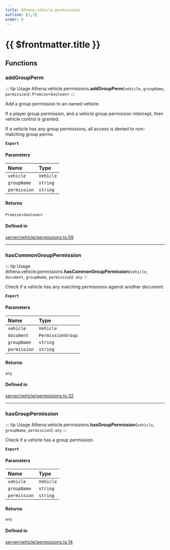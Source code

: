 ```yaml
---
title: Athena.vehicle.permissions
outline: [1,3]
order: 0
---
```


# {{ $frontmatter.title }}


## Functions

### addGroupPerm

::: tip Usage
Athena.vehicle.permissions.**addGroupPerm**(`vehicle`, `groupName`, `permission`): `Promise`<`boolean`\>
:::

Add a group permission to an owned vehicle.

If a player group permission, and a vehicle group permission intercept, then vehicle control is granted.

If a vehicle has any group permissions, all access is denied to non-matching group perms.

**`Export`**

#### Parameters

| Name | Type |
| :------ | :------ |
| `vehicle` | `Vehicle` |
| `groupName` | `string` |
| `permission` | `string` |

#### Returns

`Promise`<`boolean`\>

#### Defined in

[server/vehicle/permissions.ts:59](https://github.com/Stuyk/altv-athena/blob/82f1bae/src/core/server/vehicle/permissions.ts#L59)

___

### hasCommonGroupPermission

::: tip Usage
Athena.vehicle.permissions.**hasCommonGroupPermission**(`vehicle`, `document`, `groupName`, `permission`): `any`
:::

Check if a vehicle has any matching permissions against another document.

**`Export`**

#### Parameters

| Name | Type |
| :------ | :------ |
| `vehicle` | `Vehicle` |
| `document` | `PermissionGroup` |
| `groupName` | `string` |
| `permission` | `string` |

#### Returns

`any`

#### Defined in

[server/vehicle/permissions.ts:32](https://github.com/Stuyk/altv-athena/blob/82f1bae/src/core/server/vehicle/permissions.ts#L32)

___

### hasGroupPermission

::: tip Usage
Athena.vehicle.permissions.**hasGroupPermission**(`vehicle`, `groupName`, `permission`): `any`
:::

Check if a vehicle has a group permission.

**`Export`**

#### Parameters

| Name | Type |
| :------ | :------ |
| `vehicle` | `Vehicle` |
| `groupName` | `string` |
| `permission` | `string` |

#### Returns

`any`

#### Defined in

[server/vehicle/permissions.ts:14](https://github.com/Stuyk/altv-athena/blob/82f1bae/src/core/server/vehicle/permissions.ts#L14)
